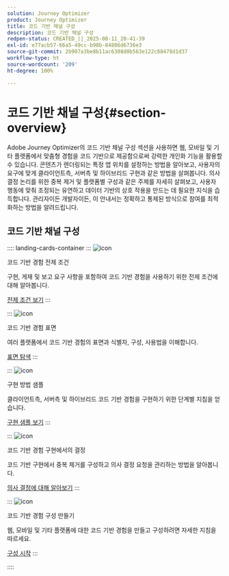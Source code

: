 ```yaml
---
solution: Journey Optimizer
product: Journey Optimizer
title: 코드 기반 채널 구성
description: 코드 기반 채널 구성
redpen-status: CREATED_||_2025-08-11_20-41-39
exl-id: e77acb57-66a5-49cc-b98b-84886d6736e3
source-git-commit: 2b907a3be8b11ac6308d0b563e122c88478d1d37
workflow-type: ht
source-wordcount: '209'
ht-degree: 100%

---
```


# 코드 기반 채널 구성{#section-overview}

Adobe Journey Optimizer의 코드 기반 채널 구성 섹션을 사용하면 웹, 모바일 및 기타 플랫폼에서 맞춤형 경험을 코드 기반으로 제공함으로써 강력한 개인화 기능을 활용할 수 있습니다. 콘텐츠가 렌더링되는 특정 앱 위치를 설정하는 방법을 알아보고, 사용자의 요구에 맞게 클라이언트측, 서버측 및 하이브리드 구현과 같은 방법을 살펴봅니다. 의사 결정 논리를 위한 중복 제거 및 플랫폼별 구성과 같은 주제를 자세히 살펴보고, 사용자 행동에 맞춰 조정되는 유연하고 데이터 기반의 상호 작용을 만드는 데 필요한 지식을 습득합니다. 관리자이든 개발자이든, 이 안내서는 정확하고 통제된 방식으로 참여를 최적화하는 방법을 알려드립니다.

## 코드 기반 채널 구성

:::: landing-cards-container
:::
![icon](https://cdn.experienceleague.adobe.com/icons/list-check.svg)

코드 기반 경험 전제 조건

구현, 게재 및 보고 요구 사항을 포함하여 코드 기반 경험을 사용하기 위한 전제 조건에 대해 알아봅니다.

[전제 조건 보기](../using/code-based/code-based-prerequisites.md)
:::

:::
![icon](https://cdn.experienceleague.adobe.com/icons/puzzle-piece.svg)

코드 기반 경험 표면

여러 플랫폼에서 코드 기반 경험의 표면과 식별자, 구성, 사용법을 이해합니다.

[표면 탐색](../using/code-based/code-based-surface.md)
:::

:::
![icon](https://cdn.experienceleague.adobe.com/icons/code-branch.svg)

구현 방법 샘플

클라이언트측, 서버측 및 하이브리드 코드 기반 경험을 구현하기 위한 단계별 지침을 얻습니다.

[구현 샘플 보기](../using/code-based/code-based-implementation-samples.md)
:::

:::
![icon](https://cdn.experienceleague.adobe.com/icons/bullseye.svg)

코드 기반 경험 구현에서의 결정

코드 기반 구현에서 중복 제거를 구성하고 의사 결정 요청을 관리하는 방법을 알아봅니다.

[의사 결정에 대해 알아보기](../using/code-based/code-based-decisioning-implementations.md)
:::

:::
![icon](https://cdn.experienceleague.adobe.com/icons/gear.svg)

코드 기반 경험 구성 만들기

웹, 모바일 및 기타 플랫폼에 대한 코드 기반 경험을 만들고 구성하려면 자세한 지침을 따르세요.

[구성 시작](../using/code-based/code-based-configuration.md)
:::

::::
